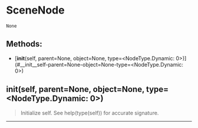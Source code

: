 # SceneNode 
 ```
 None 
```
## Methods: 
* [__init__(self, parent=None, object=None, type=<NodeType.Dynamic: 0>)](#__init__self-parent=None-object=None-type=<NodeType.Dynamic: 0>) 
## __init__(self, parent=None, object=None, type=<NodeType.Dynamic: 0>) 

  

 > Initialize self.  See help(type(self)) for accurate signature. 

 --- 
